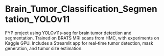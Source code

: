 # Brain_Tumor_Classification_Segmentation_YOLOv11
FYP project using YOLOv11s-seg for brain tumor detection and segmentation. Trained on BRATS MRI scans from HMC, with experiments on Kaggle GPU. Includes a Streamlit app for real-time tumor detection, mask generation, and tumor size estimation.
